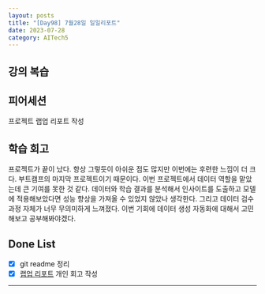 ```yaml
---
layout: posts
title: "[Day98] 7월28일 일일리포트"
date: 2023-07-28
category: AITech5
---
```


## 강의 복습

## 피어세션

프로젝트 랩업 리포트 작성

## 학습 회고

프로젝트가 끝이 났다. 항상 그렇듯이 아쉬운 점도 많지만 이번에는 후련한 느낌이 더 크다. 부트캠프의 마지막 프로젝트이기 때문이다. 이번 프로젝트에서 데이터 역할을 맡았는데 큰 기여를 못한 것 같다. 데이터와 학습 결과를 분석해서 인사이트를 도출하고 모델에 적용해보았다면 성능 향상을 가져올 수 있었지 않았나 생각한다. 그리고 데이터 검수 과정 자체가 너무 무의미하게 느껴졌다. 이번 기회에 데이터 생성 자동화에 대해서 고민해보고 공부해봐야겠다.

## Done List

- [x]  git readme 정리
- [x]  [랩업 리포트](https://docs.google.com/document/d/1QelRHhV9R688IppilUYMsVVFLS3zuujy/edit#heading=h.k9ovyj761q98) 개인 회고 작성
---

